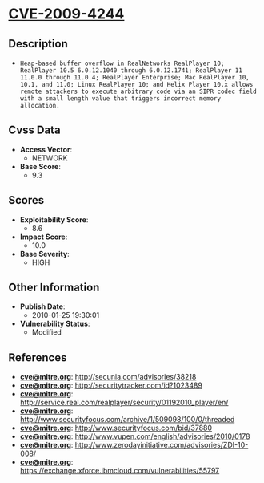 
# [CVE-2009-4244](https://cve.mitre.org/cgi-bin/cvename.cgi?name=CVE-2009-4244)

## Description

- `Heap-based buffer overflow in RealNetworks RealPlayer 10; RealPlayer 10.5 6.0.12.1040 through 6.0.12.1741; RealPlayer 11 11.0.0 through 11.0.4; RealPlayer Enterprise; Mac RealPlayer 10, 10.1, and 11.0; Linux RealPlayer 10; and Helix Player 10.x allows remote attackers to execute arbitrary code via an SIPR codec field with a small length value that triggers incorrect memory allocation.`

## Cvss Data

- **Access Vector**:
  - NETWORK
- **Base Score**:
  - 9.3

## Scores

- **Exploitability Score**:
  - 8.6
- **Impact Score**:
  - 10.0
- **Base Severity**:
  - HIGH

## Other Information

- **Publish Date**:
  - 2010-01-25 19:30:01
- **Vulnerability Status**:
  - Modified

## References

- **cve@mitre.org**: http://secunia.com/advisories/38218
- **cve@mitre.org**: http://securitytracker.com/id?1023489
- **cve@mitre.org**: http://service.real.com/realplayer/security/01192010_player/en/
- **cve@mitre.org**: http://www.securityfocus.com/archive/1/509098/100/0/threaded
- **cve@mitre.org**: http://www.securityfocus.com/bid/37880
- **cve@mitre.org**: http://www.vupen.com/english/advisories/2010/0178
- **cve@mitre.org**: http://www.zerodayinitiative.com/advisories/ZDI-10-008/
- **cve@mitre.org**: https://exchange.xforce.ibmcloud.com/vulnerabilities/55797
